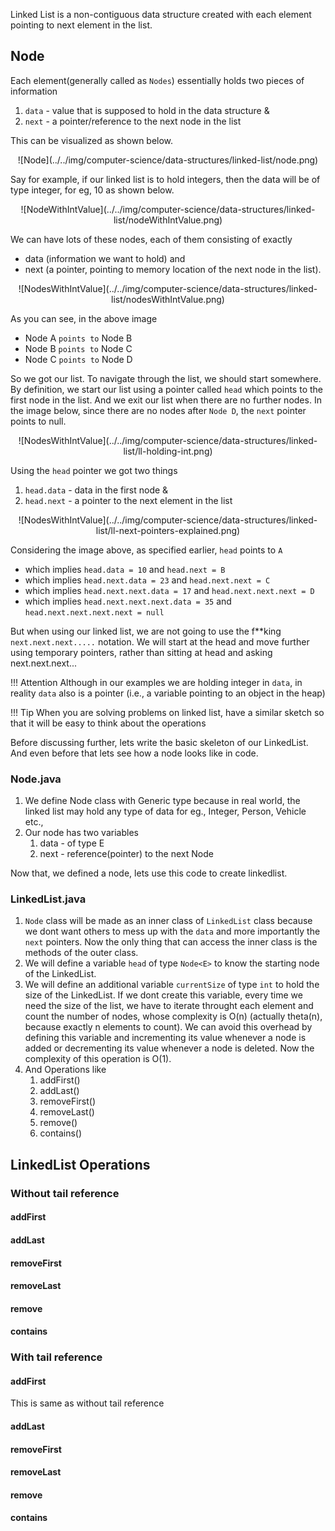 Linked List is a non-contiguous data structure created with each element pointing to next element in the list.

## Node

Each element(generally called as `Nodes`) essentially holds two pieces of information 

1. `data` - value that is supposed to hold in the data structure &
2. `next` - a pointer/reference to the next node in the list

This can be visualized as shown below.

<center>![Node](../../img/computer-science/data-structures/linked-list/node.png)</center>

Say for example, if our linked list is to hold integers, then the data will be of type integer, for eg, 10 as shown below.

<center>![NodeWithIntValue](../../img/computer-science/data-structures/linked-list/nodeWithIntValue.png)</center>

We can have lots of these nodes, each of them consisting of exactly 

* data (information we want to hold) and 
* next (a pointer, pointing to memory location of the next node in the list).

<center>![NodesWithIntValue](../../img/computer-science/data-structures/linked-list/nodesWithIntValue.png)</center>

As you can see, in the above image

* Node A `points to` Node B
* Node B `points to` Node C
* Node C `points to` Node D

So we got our list. To navigate through the list, we should start somewhere. By definition, we start our list using a pointer called `head` which points to the first node in the list. And we exit our list when there are no further nodes. In the image below, since there are no nodes after `Node D`, the `next` pointer points to null.

<center>![NodesWithIntValue](../../img/computer-science/data-structures/linked-list/ll-holding-int.png)</center>

Using the `head` pointer we got two things
1. `head.data` - data in the first node &
2. `head.next` - a pointer to the next element in the list

<center>![NodesWithIntValue](../../img/computer-science/data-structures/linked-list/ll-next-pointers-explained.png)</center>

Considering the image above, as specified earlier, `head` points to `A`

* which implies `head.data = 10` and `head.next = B`
* which implies `head.next.data = 23` and `head.next.next = C`
* which implies `head.next.next.data = 17` and `head.next.next.next = D`
* which implies `head.next.next.next.data = 35` and `head.next.next.next.next = null`

But when using our linked list, we are not going to use the f**king `next.next.next.....` notation. We will start at the head and move further using temporary pointers, rather than sitting at head and asking next.next.next... 


!!! Attention
    Although in our examples we are holding integer in `data`, in reality `data` also is a pointer (i.e., a variable pointing to an object in the heap)

!!! Tip
    When you are solving problems on linked list, have a similar sketch so that it will be easy to think about the operations

Before discussing further, lets write the basic skeleton of our LinkedList. And even before that lets see how a node looks like in code.

### Node.java

1. We define Node class with Generic type because in real world, the linked list may hold any type of data for eg., Integer, Person, Vehicle etc.,
2. Our node has two variables
    1. data - of type E
    2. next - reference(pointer) to the next Node<E>

<script src="https://gist.github.com/sivasankar-r/0c69001d148c722c9e4b17236dcee0d6.js"></script>

Now that, we defined a node, lets use this code to create linkedlist.

### LinkedList.java

1. `Node` class will be made as an inner class of `LinkedList` class because we dont want others to mess up with the `data` and more importantly the `next` pointers. Now the only thing that can access the inner class is the methods of the outer class.
2. We will define a variable `head` of type `Node<E>` to know the starting node of the LinkedList.
3. We will define an additional variable `currentSize` of type `int` to hold the size of the LinkedList. If we dont create this variable, every time we need the size of the list, we have to iterate throught each element and count the number of nodes, whose complexity is O(n) (actually theta(n), because exactly n elements to count). We can avoid this overhead by defining this variable and incrementing its value whenever a node is added or decrementing its value whenever a node is deleted. Now the complexity of this operation is O(1).
4. And Operations like
    1. addFirst()
    2. addLast()
    3. removeFirst()
    4. removeLast()
    5. remove()
    6. contains()

<script src="https://gist.github.com/sivasankar-r/a219a6f8f47ffa4efbe0ce16bda0f53e.js"></script>

## LinkedList Operations
### Without tail reference
#### addFirst
<script src="https://gist.github.com/sivasankar-r/19c563e458237a46d5cbc7bad6b6b181.js"></script>

#### addLast
<script src="https://gist.github.com/sivasankar-r/15bdf38565281d7e04e5a0d193ce5fbc.js"></script>

#### removeFirst
<script src="https://gist.github.com/sivasankar-r/8f782ed011364ad41e9c9006154a676a.js"></script>

#### removeLast
<script src="https://gist.github.com/sivasankar-r/c608814fb40c0f543323cdf13fa14beb.js"></script>

#### remove

#### contains


### With tail reference
#### addFirst
This is same as without tail reference
<script src="https://gist.github.com/sivasankar-r/19c563e458237a46d5cbc7bad6b6b181.js"></script>

#### addLast
<script src="https://gist.github.com/sivasankar-r/60ef2345cbaff472e1e90a465ac7a963.js"></script>

#### removeFirst
<script src="https://gist.github.com/sivasankar-r/de82435404a54906b405110856aac2db.js"></script>

#### removeLast
<script src="https://gist.github.com/sivasankar-r/7bb099ac0c4905edbdc7fd17c6975bda.js"></script>

#### remove

#### contains
